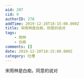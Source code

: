```yaml
---
aid: 207
cid: 9
authorID: 278
addTime: 2019-12-28T18:15:00.000Z
title: 宋雨林是白痴，同意的说对
tags:
    - 雨林
    - 白痴
comments: []
date: 2019-12-28T18:15:00.000Z
category: 吐槽
---
```


宋雨林是白痴，同意的说对
